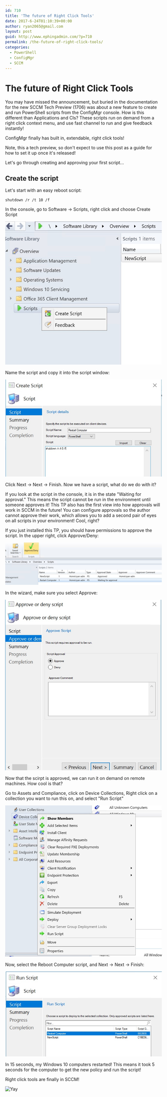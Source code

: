 ```yaml
---
id: 710
title: 'The future of Right Click Tools'
date: 2017-6-24T01:10:39+00:00
author: ryan2065@gmail.com
layout: post
guid: http://www.ephingadmin.com/?p=710
permalink: /the-future-of-right-click-tools/
categories:
  - PowerShell
  - ConfigMgr
  - SCCM
---
```


# The future of Right Click Tools

You may have missed the announcement, but buried in the documentation
for the new SCCM Tech Preview (1706) was about a new feature to create
and run PowerShell scripts from the ConfigMgr console. How is this 
different than Applications and CIs? These scripts run on demand from a 
right click context menu, and use fast channel to run and give feedback instantly!

ConfigMgr finally has built in, extendable, right click tools!

Note, this a tech preview, so don't expect to use this post as a guide for
how to set it up once it's released!

Let's go through creating and approving your first script...

## Create the script

Let's start with an easy reboot script:

```
shutdown /r /t 10 /f
```

In the console, go to Software -> Scripts, right click and choose Create Script

![CreateScript](\images\2017-6-24\CreateScript.jpg)

Name the script and copy it into the script window:

![NameScript](\images\2017-6-24\NameScript.jpg)

Click Next -> Next -> Finish.  Now we have a script, what do we do with it? 

If you look at the script in the console, it is in the state "Waiting for approval." This means the script cannot be run in the environment until someone
approves it! This TP also has the first view into how approvals will work in SCCM
in the future! You can configure approvals so the author cannot approve their work, which allows you to add a second pair of eyes on all scripts in your environment! Cool, right?

If you just installed this TP, you should have permissions to approve the script. In the upper right, click Approve/Deny:

![ApproveDeny](\images\2017-6-24\ApproveDeny.jpg)

In the wizard, make sure you select Approve:

![Approve](\images\2017-6-24\Approve.jpg)

Now that the scirpt is approved, we can run it on demand on remote machines. How cool is that?

Go to Assets and Compliance, click on Device Collections, Right click on a collection you want to run this on, and select "Run Script"

![RunScript](\images\2017-6-24\RunScript.jpg)

Now, select the Reboot Computer script, and Next -> Next -> Finish:

![RunScript2](\images\2017-6-24\RunScript2.jpg)

In 15 seconds, my Windows 10 computers restarted! This means it took 5 seconds for the computer to get the new policy and run the script!

Right click tools are finally in SCCM!

![Yay](https://media.giphy.com/media/f2fX7GtXh1nbi/giphy.gif)